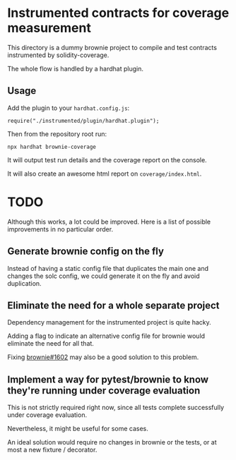 # Instrumented contracts for coverage measurement

This directory is a dummy brownie project to compile and test contracts instrumented by solidity-coverage.

The whole flow is handled by a hardhat plugin.

## Usage

Add the plugin to your `hardhat.config.js`:

```
require("./instrumented/plugin/hardhat.plugin");
```

Then from the repository root run:

```
npx hardhat brownie-coverage
```

It will output test run details and the coverage report on the console.

It will also create an awesome html report on `coverage/index.html`.

# TODO

Although this works, a lot could be improved. Here is a list of possible improvements in no particular order.

## Generate brownie config on the fly

Instead of having a static config file that duplicates the main one and changes the solc config, we could generate it on the fly and avoid duplication.

## Eliminate the need for a whole separate project

Dependency management for the instrumented project is quite hacky.

Adding a flag to indicate an alternative config file for brownie would eliminate the need for all that.

Fixing [brownie#1602](https://github.com/eth-brownie/brownie/issues/1602) may also be a good solution to this problem.

## Implement a way for pytest/brownie to know they're running under coverage evaluation

This is not strictly required right now, since all tests complete successfully under coverage evaluation.

Nevertheless, it might be useful for some cases.

An ideal solution would require no changes in brownie or the tests, or at most a new fixture / decorator.
